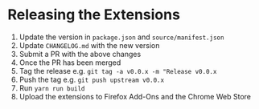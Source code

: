 # Releasing the Extensions

1. Update the version in `package.json` and `source/manifest.json`
1. Update `CHANGELOG.md` with the new version
1. Submit a PR with the above changes
1. Once the PR has been merged
  1. Tag the release e.g. `git tag -a v0.0.x -m "Release v0.0.x`
  1. Push the tag e.g. `git push upstream v0.0.x`
1. Run `yarn run build`
1. Upload the extensions to Firefox Add-Ons and the Chrome Web Store